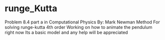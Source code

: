 # runge_Kutta
Problem 8.4 part a in Computational Physics By: Mark Newman
Method For solving runge-kutta 4th order
Working on how to animate the pendulum right now
Its a basic model and any help will be appreciated
